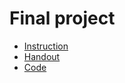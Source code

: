 # Final project

- [Instruction](http://web.stanford.edu/class/cs224n/project/project-proposal-instructions.pdf)
- [Handout](http://web.stanford.edu/class/cs224n/project/default-final-project-handout.pdf)
- [Code](https://github.com/minggg/squad)

